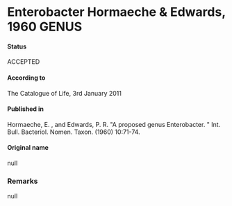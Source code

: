 # Enterobacter Hormaeche & Edwards, 1960 GENUS

#### Status
ACCEPTED

#### According to
The Catalogue of Life, 3rd January 2011

#### Published in
Hormaeche, E. , and Edwards, P. R. "A proposed genus Enterobacter. " Int. Bull. Bacteriol. Nomen. Taxon. (1960) 10:71-74.

#### Original name
null

### Remarks
null